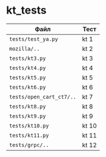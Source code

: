 # kt_tests

| Файл               | Тест |
|--------------------|------|
| `tests/test_ya.py` | kt 1 |
| `mozilla/..`       | kt 2 |
| `tests/kt3.py`     | kt 3 |
| `tests/kt4.py`     | kt 4 |
| `tests/kt5.py`     | kt 5 |
| `tests/kt6.py`     | kt 6 |
| `tests/open_cart_ct7/..`| kt 7 |
| `tests/kt8.py`     | kt 8 |
| `tests/kt9.py`     | kt 9 |
| `tests/kt10.py`    | kt 10|
| `tests/kt11.py`    | kt 11|
| `tests/grpc/..`    | kt 12|

